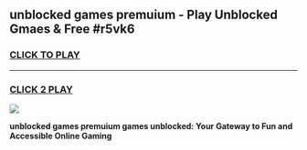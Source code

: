 
## unblocked games premuium - Play Unblocked Gmaes & Free #r5vk6
<h3>
<a href="https://premium.freeplayer.one?title=unblocked_games_premuium&ref=01M">CLICK TO PLAY</a></h3>
<hr>

<h3>
<a href="https://premium.freeplayer.one?title=unblocked_games_premuium&ref=01M">CLICK 2 PLAY</a>
  
</h3>

<a href="https://premium.freeplayer.one?title=unblocked_games_premuium&ref=01M"><img src="https://clearcache.store/games.png"></a>


**unblocked games premuium games unblocked: Your Gateway to Fun and Accessible Online Gaming**
